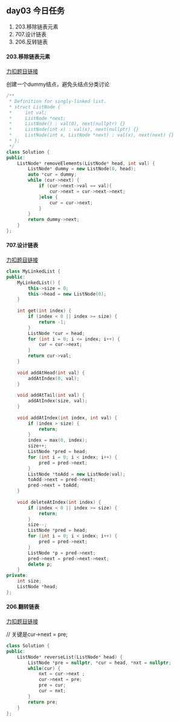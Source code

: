 ##  day03 今日任务

1. 203.移除链表元素 
2. 707.设计链表 
3. 206.反转链表

#### 203.移除链表元素

[力扣题目链接](https://leetcode.cn/problems/remove-linked-list-elements/description/)

创建一个dummy结点，避免头结点分类讨论

```cpp
/**
 * Definition for singly-linked list.
 * struct ListNode {
 *     int val;
 *     ListNode *next;
 *     ListNode() : val(0), next(nullptr) {}
 *     ListNode(int x) : val(x), next(nullptr) {}
 *     ListNode(int x, ListNode *next) : val(x), next(next) {}
 * };
 */
class Solution {
public:
    ListNode* removeElements(ListNode* head, int val) {
        ListNode* dummy = new ListNode(0, head);
        auto *cur = dummy;
    	while (cur->next) {
            if (cur->next->val == val){
                cur->next = cur->next->next;
            }else {
                cur = cur->next;
			}     
        }
		return dummy->next;
    }
};
```



#### 707.设计链表

[力扣题目链接](https://leetcode.cn/problems/design-linked-list/)



```cpp
class MyLinkedList {
public:
    MyLinkedList() {
        this->size = 0;
        this->head = new ListNode(0);
    }
    
    int get(int index) {
        if (index < 0 || index >= size) {
            return -1;
        }
        ListNode *cur = head;
        for (int i = 0; i <= index; i++) {
            cur = cur->next;
        }
        return cur->val;
    }
    
    void addAtHead(int val) {
        addAtIndex(0, val);
    }
    
    void addAtTail(int val) {
        addAtIndex(size, val);
    }
    
    void addAtIndex(int index, int val) {
        if (index > size) {
            return;
        }
        index = max(0, index);
        size++;
        ListNode *pred = head;
        for (int i = 0; i < index; i++) {
            pred = pred->next;
        }
        ListNode *toAdd = new ListNode(val);
        toAdd->next = pred->next;
        pred->next = toAdd;
    }
    
    void deleteAtIndex(int index) {
        if (index < 0 || index >= size) {
            return;
        }
        size--;
        ListNode *pred = head;
        for (int i = 0; i < index; i++) {
            pred = pred->next;
        }
        ListNode *p = pred->next;
        pred->next = pred->next->next;
        delete p;
    }
private:
    int size;
    ListNode *head;
};

```



#### 206.翻转链表

[力扣题目链接](https://leetcode.cn/problems/reverse-linked-list/)

// 关键是cur->next = pre;

```cpp
class Solution {
public:
    ListNode* reverseList(ListNode* head) {
        ListNode *pre = nullptr, *cur = head, *nxt = nullptr;
        while(cur) {
            nxt = cur->next ;
            cur->next = pre;
            pre = cur;
            cur = nxt;
        }
        return pre;
    }
};
```

